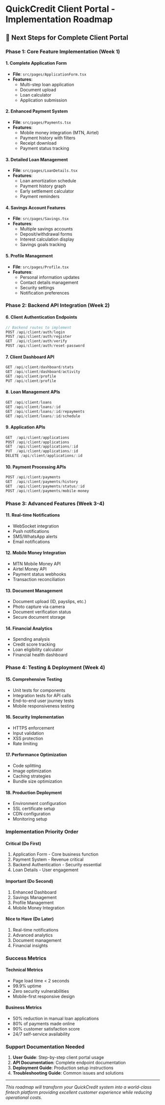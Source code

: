 # QuickCredit Client Portal - Implementation Roadmap

## 🎯 Next Steps for Complete Client Portal

### Phase 1: Core Feature Implementation (Week 1)

#### 1. Complete Application Form
- **File**: `src/pages/ApplicationForm.tsx`
- **Features**: 
  - Multi-step loan application
  - Document upload
  - Loan calculator
  - Application submission

#### 2. Enhanced Payment System
- **File**: `src/pages/Payments.tsx`
- **Features**:
  - Mobile money integration (MTN, Airtel)
  - Payment history with filters
  - Receipt download
  - Payment status tracking

#### 3. Detailed Loan Management
- **File**: `src/pages/LoanDetails.tsx`
- **Features**:
  - Loan amortization schedule
  - Payment history graph
  - Early settlement calculator
  - Payment reminders

#### 4. Savings Account Features
- **File**: `src/pages/Savings.tsx`
- **Features**:
  - Multiple savings accounts
  - Deposit/withdrawal forms
  - Interest calculation display
  - Savings goals tracking

#### 5. Profile Management
- **File**: `src/pages/Profile.tsx`
- **Features**:
  - Personal information updates
  - Contact details management
  - Security settings
  - Notification preferences

### Phase 2: Backend API Integration (Week 2)

#### 6. Client Authentication Endpoints
```javascript
// Backend routes to implement
POST /api/client/auth/login
POST /api/client/auth/register  
GET  /api/client/auth/verify
POST /api/client/auth/reset-password
```

#### 7. Client Dashboard API
```javascript
GET /api/client/dashboard/stats
GET /api/client/dashboard/activity
GET /api/client/profile
PUT /api/client/profile
```

#### 8. Loan Management APIs
```javascript
GET /api/client/loans
GET /api/client/loans/:id
GET /api/client/loans/:id/repayments
GET /api/client/loans/:id/schedule
```

#### 9. Application APIs
```javascript
GET  /api/client/applications
POST /api/client/applications
GET  /api/client/applications/:id
PUT  /api/client/applications/:id
DELETE /api/client/applications/:id
```

#### 10. Payment Processing APIs
```javascript
POST /api/client/payments
GET  /api/client/payments/history
GET  /api/client/payments/status/:id
POST /api/client/payments/mobile-money
```

### Phase 3: Advanced Features (Week 3-4)

#### 11. Real-time Notifications
- WebSocket integration
- Push notifications
- SMS/WhatsApp alerts
- Email notifications

#### 12. Mobile Money Integration
- MTN Mobile Money API
- Airtel Money API
- Payment status webhooks
- Transaction reconciliation

#### 13. Document Management
- Document upload (ID, payslips, etc.)
- Photo capture via camera
- Document verification status
- Secure document storage

#### 14. Financial Analytics
- Spending analysis
- Credit score tracking
- Loan eligibility calculator
- Financial health dashboard

### Phase 4: Testing & Deployment (Week 4)

#### 15. Comprehensive Testing
- Unit tests for components
- Integration tests for API calls
- End-to-end user journey tests
- Mobile responsiveness testing

#### 16. Security Implementation
- HTTPS enforcement
- Input validation
- XSS protection
- Rate limiting

#### 17. Performance Optimization
- Code splitting
- Image optimization
- Caching strategies
- Bundle size optimization

#### 18. Production Deployment
- Environment configuration
- SSL certificate setup
- CDN configuration
- Monitoring setup

### Implementation Priority Order

#### **Critical (Do First)**
1. Application Form - Core business function
2. Payment System - Revenue critical
3. Backend Authentication - Security essential
4. Loan Details - User engagement

#### **Important (Do Second)**  
1. Enhanced Dashboard
2. Savings Management
3. Profile Management
4. Mobile Money Integration

#### **Nice to Have (Do Later)**
1. Real-time notifications
2. Advanced analytics  
3. Document management
4. Financial insights

### Success Metrics

#### **Technical Metrics**
- Page load time < 2 seconds
- 99.9% uptime
- Zero security vulnerabilities
- Mobile-first responsive design

#### **Business Metrics**
- 50% reduction in manual loan applications
- 80% of payments made online
- 90% customer satisfaction score
- 24/7 self-service availability

### Support Documentation Needed

1. **User Guide**: Step-by-step client portal usage
2. **API Documentation**: Complete endpoint documentation  
3. **Deployment Guide**: Production setup instructions
4. **Troubleshooting Guide**: Common issues and solutions

---

*This roadmap will transform your QuickCredit system into a world-class fintech platform providing excellent customer experience while reducing operational costs.*